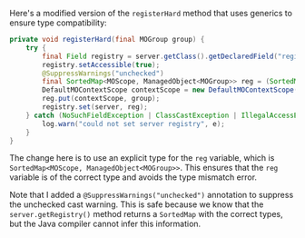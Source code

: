 Here's a modified version of the `registerHard` method that uses generics to ensure type compatibility:

```java
private void registerHard(final MOGroup group) {
    try {
        final Field registry = server.getClass().getDeclaredField("registry");
        registry.setAccessible(true);
        @SuppressWarnings("unchecked")
        final SortedMap<MOScope, ManagedObject<MOGroup>> reg = (SortedMap<MOScope, ManagedObject<MOGroup>>) server.getRegistry();
        DefaultMOContextScope contextScope = new DefaultMOContextScope(new OctetString(""), group.getScope());
        reg.put(contextScope, group);
        registry.set(server, reg);
    } catch (NoSuchFieldException | ClassCastException | IllegalAccessException e) {
        log.warn("could not set server registry", e);
    }
}
```

The change here is to use an explicit type for the `reg` variable, which is `SortedMap<MOScope, ManagedObject<MOGroup>>`. This ensures that the `reg` variable is of the correct type and avoids the type mismatch error.

Note that I added a `@SuppressWarnings("unchecked")` annotation to suppress the unchecked cast warning. This is safe because we know that the `server.getRegistry()` method returns a `SortedMap` with the correct types, but the Java compiler cannot infer this information.